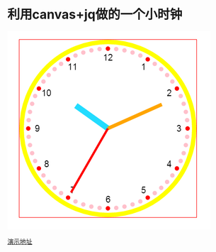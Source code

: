 # 利用canvas+jq做的一个小时钟

![demo](https://raw.githubusercontent.com/jf-wang/watch-plugin/master/图片1.png)

[演示地址](https://jf-wang.github.io/watch-plugin/time.html)
